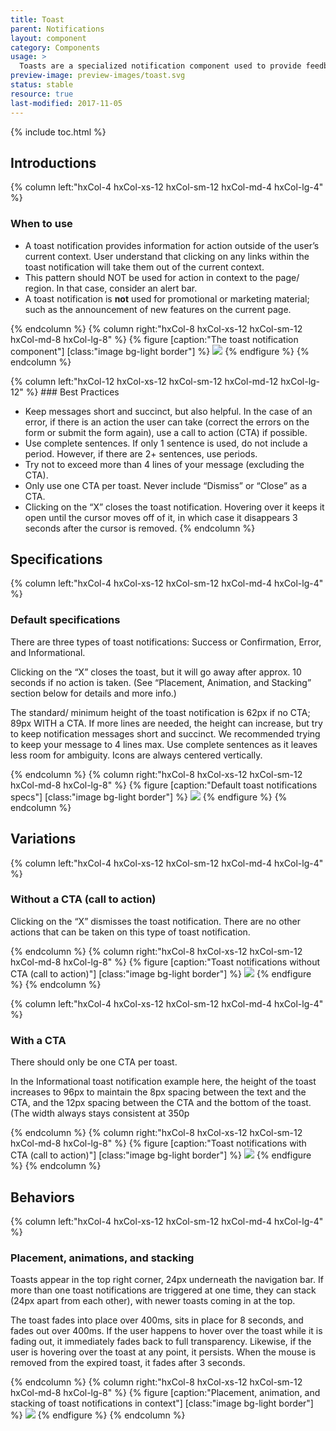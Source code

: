 ```yaml
---
title: Toast
parent: Notifications
layout: component
category: Components
usage: >
  Toasts are a specialized notification component used to provide feedback on the status of an actions taking place in the background. Toasts are meant to be ephemeral and capture users attention by having the highest Z-index of all components.
preview-image: preview-images/toast.svg
status: stable
resource: true
last-modified: 2017-11-05
---
```


{% include toc.html %}

## Introductions

<div class="hxRow">

{% column left:"hxCol-4 hxCol-xs-12 hxCol-sm-12 hxCol-md-4 hxCol-lg-4" %}

### When to use

- A toast notification provides information for action outside of the user’s current context. User understand that clicking on any links within the toast notification will take them out of the current context. 
- This pattern should NOT be used for action in context to the page/ region. In that case, consider an alert bar. 
- A toast notification is **not** used for promotional or marketing material; such as the announcement of new features on the current page.

{% endcolumn %}
{% column right:"hxCol-8 hxCol-xs-12 hxCol-sm-12 hxCol-md-8 hxCol-lg-8" %}
{% figure [caption:"The toast notification component"] [class:"image bg-light border"] %}
![]({{site.baseurl}}/assets/images/components/notifications/toasts/toast-hero.svg)
{% endfigure %}
{% endcolumn %}

</div>

<div class="hxRow">
{% column left:"hxCol-12 hxCol-xs-12 hxCol-sm-12 hxCol-md-12 hxCol-lg-12" %}
### Best Practices

- Keep messages short and succinct, but also helpful. In the case of an error, if there is an action the user can take (correct the errors on the form or submit the form again), use a call to action (CTA) if possible. 
- Use complete sentences. If only 1 sentence is used, do not include a period. However, if there are 2+ sentences, use periods.
- Try not to exceed more than 4 lines of your message (excluding the CTA).
- Only use one CTA per toast. Never include “Dismiss” or “Close” as a CTA. 
- Clicking on the “X” closes the toast notification. Hovering over it keeps it open until the cursor moves off of it, in which case it disappears 3 seconds after the cursor is removed.
{% endcolumn %}

</div>

## Specifications

<div class="hxRow">

{% column left:"hxCol-4 hxCol-xs-12 hxCol-sm-12 hxCol-md-4 hxCol-lg-4" %}

### Default specifications

There are three types of toast notifications: Success or Confirmation, Error, and Informational.

Clicking on the “X” closes the toast, but it will go away after approx. 10 seconds if no action is taken. (See “Placement, Animation, and Stacking” section below for details and more info.) 

The standard/ minimum height of the toast notification is 62px if no CTA; 89px WITH a CTA. If more lines are needed, the height can increase, but try to keep notification messages short and succinct. We recommended trying to keep your message to 4 lines max. Use complete sentences as it leaves less room for ambiguity. Icons are always centered vertically.

{% endcolumn %}
{% column right:"hxCol-8 hxCol-xs-12 hxCol-sm-12 hxCol-md-8 hxCol-lg-8" %}
{% figure [caption:"Default toast notifications specs"] [class:"image bg-light border"] %}
![]({{site.baseurl}}/assets/images/components/notifications/toasts/toast-specifications.svg)
{% endfigure %}
{% endcolumn %}

</div>

## Variations

<div class="hxRow">

{% column left:"hxCol-4 hxCol-xs-12 hxCol-sm-12 hxCol-md-4 hxCol-lg-4" %}

### Without a CTA (call to action)

Clicking on the “X” dismisses the toast notification. There are no other actions that can be taken on this type of toast notification.

{% endcolumn %}
{% column right:"hxCol-8 hxCol-xs-12 hxCol-sm-12 hxCol-md-8 hxCol-lg-8" %}
{% figure [caption:"Toast notifications without CTA (call to action)"] [class:"image bg-light border"] %}
![]({{site.baseurl}}/assets/images/components/notifications/toasts/toast-wo-cta.svg)
{% endfigure %}
{% endcolumn %}

</div>

<div class="hxRow">

{% column left:"hxCol-4 hxCol-xs-12 hxCol-sm-12 hxCol-md-4 hxCol-lg-4" %}

### With a CTA

There should only be one CTA per toast.

In the Informational toast notification example here, the height of the toast increases to 96px to maintain the 8px spacing between the text and the CTA, and the 12px spacing between the CTA and the bottom of the toast. (The width always stays consistent at 350p

{% endcolumn %}
{% column right:"hxCol-8 hxCol-xs-12 hxCol-sm-12 hxCol-md-8 hxCol-lg-8" %}
{% figure [caption:"Toast notifications with CTA (call to action)"] [class:"image bg-light border"] %}
![]({{site.baseurl}}/assets/images/components/notifications/toasts/toast-w-cta.svg)
{% endfigure %}
{% endcolumn %}

</div>

## Behaviors
<div class="hxRow">

{% column left:"hxCol-4 hxCol-xs-12 hxCol-sm-12 hxCol-md-4 hxCol-lg-4" %}

### Placement, animations, and stacking

Toasts appear in the top right corner, 24px underneath the navigation bar. If more than one toast notifications are triggered at one time, they can stack (24px apart from each other), with newer toasts coming in at the top.

The toast fades into place over 400ms, sits in place for 8 seconds, and fades out over 400ms. If the user happens to hover over the toast while it is fading out, it immediately fades back to full transparency. Likewise, if the user is hovering over the toast at any point, it persists. When the mouse is removed from the expired toast, it fades after 3 seconds. 

{% endcolumn %}
{% column right:"hxCol-8 hxCol-xs-12 hxCol-sm-12 hxCol-md-8 hxCol-lg-8" %}
{% figure [caption:"Placement, animation, and stacking of toast notifications in context"] [class:"image bg-light border"] %}
![]({{site.baseurl}}/assets/images/components/notifications/toasts/toast-behaviors.png)
{% endfigure %}
{% endcolumn %}

</div>

